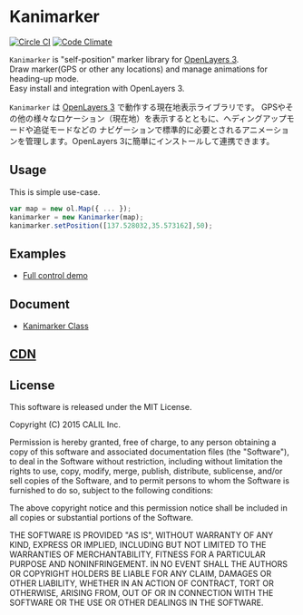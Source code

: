 # Kanimarker

[![Circle CI](https://circleci.com/gh/CALIL/Kanimarker/tree/master.svg?style=svg)](https://circleci.com/gh/CALIL/Kanimarker/tree/master)
[![Code Climate](https://codeclimate.com/github/CALIL/Kanimarker/badges/gpa.svg)](https://codeclimate.com/github/CALIL/Kanimarker)

`Kanimarker` is "self-position" marker library for [OpenLayers 3](http://openlayers.org/). <br>
Draw marker(GPS or other any locations) and manage animations for heading-up mode.<br>
Easy install and integration with OpenLayers 3.

`Kanimarker` は [OpenLayers 3](http://openlayers.org/) で動作する現在地表示ライブラリです。
GPSやその他の様々なロケーション（現在地）を表示するとともに、ヘディングアップモードや追従モードなどの
ナビゲーションで標準的に必要とされるアニメーションを管理します。OpenLayers 3に簡単にインストールして連携できます。


## Usage

This is simple use-case.

```javascript
var map = new ol.Map({ ... });
kanimarker = new Kanimarker(map);
kanimarker.setPosition([137.528032,35.573162],50);
```

## Examples

- [Full control demo](https://s3-ap-northeast-1.amazonaws.com/kanimarker/examples/demo.html)

## Document

- [Kanimarker Class](https://s3-ap-northeast-1.amazonaws.com/kanimarker/doc/class/Kanimarker.html)

## [CDN](https://s3-ap-northeast-1.amazonaws.com/kanimarker/kanimarker.js)

## License

This software is released under the MIT License.

Copyright (C) 2015 CALIL Inc.

Permission is hereby granted, free of charge, to any person obtaining a copy
of this software and associated documentation files (the "Software"), to deal
in the Software without restriction, including without limitation the rights
to use, copy, modify, merge, publish, distribute, sublicense, and/or sell
copies of the Software, and to permit persons to whom the Software is
furnished to do so, subject to the following conditions:

The above copyright notice and this permission notice shall be included in
all copies or substantial portions of the Software.

THE SOFTWARE IS PROVIDED "AS IS", WITHOUT WARRANTY OF ANY KIND, EXPRESS OR
IMPLIED, INCLUDING BUT NOT LIMITED TO THE WARRANTIES OF MERCHANTABILITY,
FITNESS FOR A PARTICULAR PURPOSE AND NONINFRINGEMENT. IN NO EVENT SHALL THE
AUTHORS OR COPYRIGHT HOLDERS BE LIABLE FOR ANY CLAIM, DAMAGES OR OTHER
LIABILITY, WHETHER IN AN ACTION OF CONTRACT, TORT OR OTHERWISE, ARISING FROM,
OUT OF OR IN CONNECTION WITH THE SOFTWARE OR THE USE OR OTHER DEALINGS IN
THE SOFTWARE.